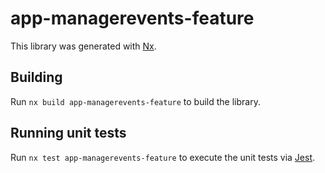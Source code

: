 # app-managerevents-feature

This library was generated with [Nx](https://nx.dev).

## Building

Run `nx build app-managerevents-feature` to build the library.

## Running unit tests

Run `nx test app-managerevents-feature` to execute the unit tests via [Jest](https://jestjs.io).
